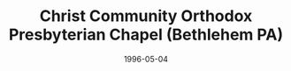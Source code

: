 ---
date: &id001 1996-05-04
end_date: null
location:
  address: null
  city: Bethlehem
  state: PA
minister:
- end: 2000-12-31
  name: Glenn Evans
  start: 1998-01-01
  type: Organizing Pastor
- end: 2003-12-31
  name: Glenn Evans
  start: 2000-01-01
  type: Pastor
- end: 2007-11-17
  name: Jason Stewart
  start: 2005-01-01
  type: Pastor
ministers:
- Glenn Evans
- Glenn Evans
- Jason Stewart
name: Christ Community Orthodox Presbyterian Chapel
names:
- end: 2000-10-08
  name: Christ Community Orthodox Presbyterian Chapel
  start: 1996-05-04
- end: 2007-11-17
  name: Christ Community Orthodox Presbyterian Church
  start: 2000-10-08
origination_date: *id001
raw_data: "PA Bethlehem\n\nChrist Community Orthodox Presbyterian Chapel  (May 4,\
  \ 1996\u2013October 8, 2000)\nChrist Community Orthodox Presbyterian Church  (October\
  \ 8, 2000\u2013November 17, 2007 )\n(united with Covenant OPC, Easton to form Christ\
  \ Community Church, Easton, November\n17, 2007)\n\nOrg. Pastor: Glenn Evans, 1998\u2013\
  2000\nPastors: Glenn Evans, 2000\u20132003\nJason Stewart, 2005\u20137"
states:
- PA
status:
  active: false
  end_date: 2007-11-17
  reason: united with Covenant OPC, Easton
  received_from: null
  withdrawal_to: null
title: Christ Community Orthodox Presbyterian Chapel (Bethlehem PA)
year_established:
- 1996

---